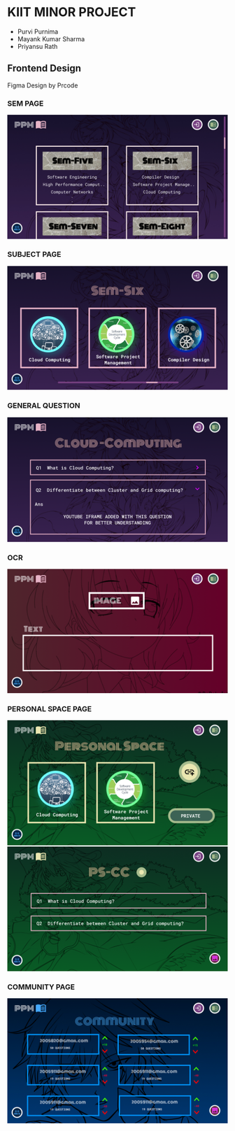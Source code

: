 # KIIT MINOR PROJECT

- Purvi Purnima
- Mayank Kumar Sharma
- Priyansu Rath

## Frontend Design 
Figma Design by Prcode

### SEM PAGE
![image](./images/DesktopOne.jpg)

### SUBJECT PAGE
![image](./images/DesktopTwo.png)

### GENERAL QUESTION
![image](./images/DesktopThree.png)

### OCR
![image](./images/DesktopFour.png)

### PERSONAL SPACE PAGE
![image](./images/DesktopFive.png)
![image](./images/DesktopSeven.png)

### COMMUNITY PAGE
![image](./images/DesktopEight.jpg)